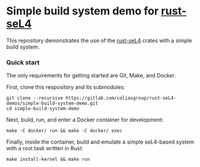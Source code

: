 # Simple build system demo for [rust-seL4](https://gitlab.com/coliasgroup/rust-seL4)

This repository demonstrates the use of the [rust-seL4](https://gitlab.com/coliasgroup/rust-seL4) crates with a simple build system.

### Quick start

The only requirements for getting started are Git, Make, and Docker.

First, clone this respository and its submodules:

```
git clone --recursive https://gitlab.com/coliasgroup/rust-seL4-demos/simple-build-system-demo.git
cd simple-build-system-demo
```

Next, build, run, and enter a Docker container for development:

```
make -C docker/ run && make -C docker/ exec
```

Finally, inside the container, build and emulate a simple seL4-based system with a root task written in Rust:

```
make install-kernel && make run
```
